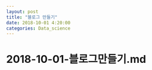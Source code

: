 ```yaml
---
layout: post
title: "블로그 만들기"
date: 2018-10-01 4:20:00
categories: Data_science
---
```


# 2018-10-01-블로그만들기.md

